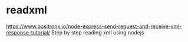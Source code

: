 # readxml
https://www.positronx.io/node-express-send-request-and-receive-xml-response-tutorial/
Step by step reading xml using nodejs
